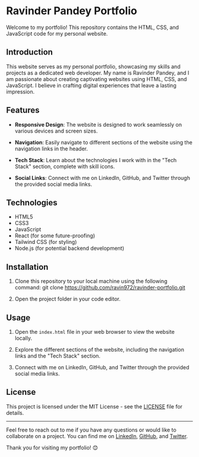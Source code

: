 # Ravinder Pandey Portfolio

Welcome to my portfolio! This repository contains the HTML, CSS, and JavaScript code for my personal website.

## Introduction

This website serves as my personal portfolio, showcasing my skills and projects as a dedicated web developer. My name is Ravinder Pandey, and I am passionate about creating captivating websites using HTML, CSS, and JavaScript. I believe in crafting digital experiences that leave a lasting impression.

## Features

- **Responsive Design**: The website is designed to work seamlessly on various devices and screen sizes.

- **Navigation**: Easily navigate to different sections of the website using the navigation links in the header.

- **Tech Stack**: Learn about the technologies I work with in the "Tech Stack" section, complete with skill icons.

- **Social Links**: Connect with me on LinkedIn, GitHub, and Twitter through the provided social media links.

## Technologies

- HTML5
- CSS3
- JavaScript
- React (for some future-proofing)
- Tailwind CSS (for styling)
- Node.js (for potential backend development)

## Installation

1. Clone this repository to your local machine using the following command:
   git clone https://github.com/ravin972/ravinder-portfolio.git

2. Open the project folder in your code editor.

## Usage

1. Open the `index.html` file in your web browser to view the website locally.

2. Explore the different sections of the website, including the navigation links and the "Tech Stack" section.

3. Connect with me on LinkedIn, GitHub, and Twitter through the provided social media links.

## License

This project is licensed under the MIT License - see the [LICENSE](LICENSE) file for details.

---

Feel free to reach out to me if you have any questions or would like to collaborate on a project. You can find me on [LinkedIn](https://www.linkedin.com/in/ravinder-pandey-56041b187/), [GitHub](https://github.com/ravin972), and [Twitter](https://twitter.com/RavinPandey8).

Thank you for visiting my portfolio! 😊
